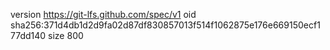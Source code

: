 version https://git-lfs.github.com/spec/v1
oid sha256:371d4db1d2d9fa02d87df830857013f514f1062875e176e669150ecf177dd140
size 800
